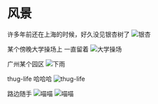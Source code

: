# 风景

许多年前还在上海的时候，好久没见银杏树了
![银杏](/images/IMG_0077.jpg)

某个傍晚大学操场上 一直留着
![大学操场](/images/IMG_1478.jpg)

广州某个园区
![下雨](/images/IMG_4795.jpg)

thug-life 哈哈哈
![thug-life](/images/IMG_7199.jpg)

路边随手
![喵喵](/images/IMG_8268.jpg)
![喵喵](/images/IMG_8274.jpg)
